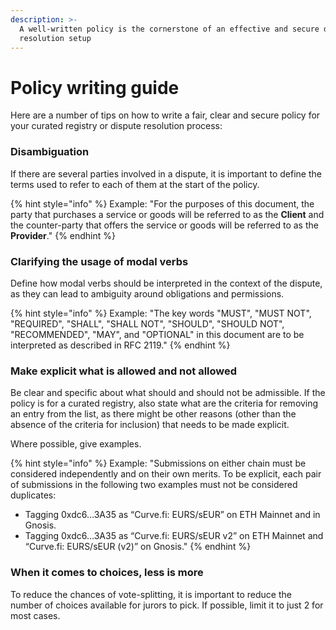 ```yaml
---
description: >-
  A well-written policy is the cornerstone of an effective and secure dispute
  resolution setup
---
```


# Policy writing guide

Here are a number of tips on how to write a fair, clear and secure policy for your curated registry or dispute resolution process:

### Disambiguation

If there are several parties involved in a dispute, it is important to define the terms used to refer to each of them at the start of the policy.

{% hint style="info" %}
Example: "For the purposes of this document, the party that purchases a service or goods will be referred to as the **Client** and the counter-party that offers the service or goods will be referred to as the **Provider**."
{% endhint %}

### Clarifying the usage of modal verbs

Define how modal verbs should be interpreted in the context of the dispute, as they can lead to ambiguity around obligations and permissions.

{% hint style="info" %}
Example: "The key words "MUST", "MUST NOT", "REQUIRED", "SHALL", "SHALL NOT", "SHOULD", "SHOULD NOT", "RECOMMENDED", "MAY", and "OPTIONAL" in this document are to be interpreted as described in RFC 2119."
{% endhint %}

### Make explicit what is allowed and not allowed

Be clear and specific about what should and should not be admissible. If the policy is for a curated registry, also state what are the criteria for removing an entry from the list, as there might be other reasons (other than the absence of the criteria for inclusion) that needs to be made explicit.

Where possible, give examples.

{% hint style="info" %}
Example: "Submissions on either chain must be considered independently and on their own merits. To be explicit, each pair of submissions in the following two examples must not be considered duplicates:&#x20;

* Tagging 0xdc6…3A35 as “Curve.fi: EURS/sEUR” on ETH Mainnet and in Gnosis.&#x20;
* Tagging 0xdc6…3A35 as “Curve.fi: EURS/sEUR v2” on ETH Mainnet and “Curve.fi: EURS/sEUR (v2)” on Gnosis."
{% endhint %}

### When it comes to choices, less is more

To reduce the chances of vote-splitting, it is important to reduce the number of choices available for jurors to pick. If possible, limit it to just 2 for most cases.

